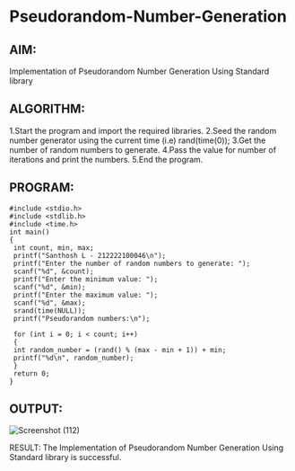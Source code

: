 # Pseudorandom-Number-Generation
## AIM:
Implementation of Pseudorandom Number Generation Using Standard library

## ALGORITHM:
1.Start the program and import the required libraries.
2.Seed the random number generator using the current time (i.e) rand(time(0));
3.Get the number of random numbers to generate.
4.Pass the value for number of iterations and print the numbers.
5.End the program.
## PROGRAM:
```
#include <stdio.h>
#include <stdlib.h>
#include <time.h>
int main()
{
 int count, min, max;
 printf("Santhosh L - 212222100046\n");
 printf("Enter the number of random numbers to generate: ");
 scanf("%d", &count);
 printf("Enter the minimum value: ");
 scanf("%d", &min);
 printf("Enter the maximum value: ");
 scanf("%d", &max);
 srand(time(NULL));
 printf("Pseudorandom numbers:\n");

 for (int i = 0; i < count; i++)
 {
 int random_number = (rand() % (max - min + 1)) + min;
 printf("%d\n", random_number);
 }
 return 0;
}

```
## OUTPUT:

![Screenshot (112)](https://github.com/user-attachments/assets/c8d36404-293c-4845-9652-1c2266192138)


RESULT:
The Implementation of Pseudorandom Number Generation Using Standard library is successful.

